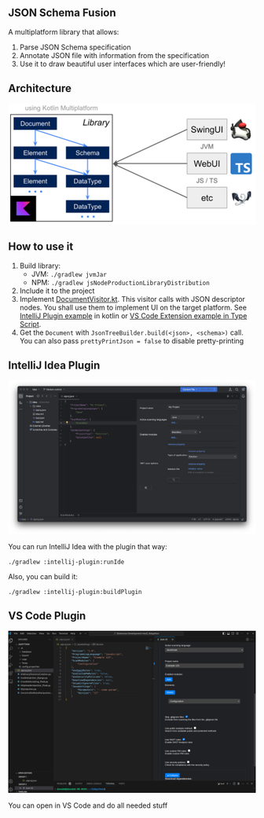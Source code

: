 ## JSON Schema Fusion

A multiplatform library that allows:
1. Parse JSON Schema specification
2. Annotate JSON file with information from the specification
3. Use it to draw beautiful user interfaces which are user-friendly!

## Architecture

![img.png](media/img.png)

## How to use it

1. Build library:
    * JVM: `./gradlew jvmJar`
    * NPM: `./gradlew jsNodeProductionLibraryDistribution`
2. Include it to the project
3. Implement [DocumentVisitor.kt](core/src/commonMain/kotlin/ru/itmo/json_forms/core/document/DocumentVisitor.kt). This
   visitor calls with JSON descriptor nodes. You shall use them to implement UI on the target platform. See 
   [IntelliJ Plugin example](intellij-plugin/src/main/kotlin/ru/itmo/hson_forms/intellij/ui/JsonEditorComponent.kt) in 
   kotlin or [VS Code Extension example in Type Script](vscode-plugin).
4. Get the `Document` with `JsonTreeBuilder.build(<json>, <schema>)` call. You can also pass
   `prettyPrintJson = false` to disable pretty-printing

## IntelliJ Idea Plugin

![intellij.png](media/intellij.png)

You can run IntelliJ Idea with the plugin that way:
```shell
./gradlew :intellij-plugin:runIde
```

Also, you can build it:

```shell
./gradlew :intellij-plugin:buildPlugin
```

## VS Code Plugin

![img.png](media/vscode.png)

You can open in VS Code and do all needed stuff 
